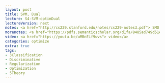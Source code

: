```yaml
---
layout: post
title: SVM, Dual
lecture: S4-SVM-optimDual
lectureVersion: next
notes: <a href="http://cs229.stanford.edu/notes/cs229-notes3.pdf"> SMO </a> 
morenotes: <a href="https://pdfs.semanticscholar.org/d1fa/8485ad749d51e7470d801bc1931706597601.pdf"> Paper SMO </a>
video: <a href="https://youtu.be/uMBnELf9wvs"> video</a> 
categories: optimize
extra: true
tags:
- 3Classification
- Discriminative
- Regularization
- Optimization
- 5Theory
---
```

